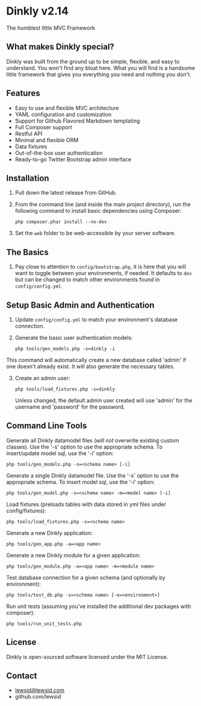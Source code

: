 Dinkly v2.14
============

The humblest little MVC Framework

What makes Dinkly special?
--------------------------

Dinkly was built from the ground up to be simple, flexible, and easy to understand. You won't find any bloat here. What you will find is a handsome little framework that gives you everything you need and nothing you don't.

Features
--------

- Easy to use and flexible MVC architecture
- YAML configuration and customization
- Support for Github Flavored Markdown templating
- Full Composer support
- Restful API
- Minimal and flexible ORM
- Data fixtures
- Out-of-the-box user authentication
- Ready-to-go Twitter Bootstrap admin interface


Installation
------------

1. Pull down the latest release from GitHub.

2. From the command line (and inside the main project directory), run the following command to install basic dependencies using Composer:

    `php composer.phar install --no-dev`
    
3. Set the `web` folder to be web-accessible by your server software.


The Basics
----------

1. Pay close to attention to `config/bootstrap.php`, it is here that you will want to toggle between your environments, if needed. It defaults to `dev` but can be changed to match other environments found in `config/config.yml`.


Setup Basic Admin and Authentication
------------------------------------

1. Update `config/config.yml` to match your environment's database connection.

2. Generate the basic user authentication models:

    `php tools/gen_models.php -s=dinkly -i`

  This command will automatically create a new database called 'admin' if one doesn't already exist. It will also generate the necessary tables.

3. Create an admin user:

    `php tools/load_fixtures.php -s=dinkly`

    Unless changed, the default admin user created will use 'admin' for the username and 'password' for the password.


Command Line Tools
------------------

Generate all Dinkly datamodel files (*will not* overwrite existing custom classes). Use the '-s' option to use the appropriate schema. To insert/update model sql, use the '-i' option:

    php tools/gen_models.php -s=<schema name> [-i]

Generate a single Dinkly datamodel file. Use the '-s' option to use the appropriate schema. To insert model sql, use the '-i' option:

    php tools/gen_model.php -s=<schema name> -m=<model name> [-i]

Load fixtures (preloads tables with data stored in yml files under config/fixtures):

    php tools/load_fixtures.php -s=<schema name>

Generate a new Dinkly application:

    php tools/gen_app.php -a=<app name>

Generate a new Dinkly module for a given application:

    php tools/gen_module.php -a=<app name> -m=<module name>

Test database connection for a given schema (and optionally by environment):

    php tools/test_db.php -s=<schema name> [-e=<environment>]

Run unit tests (assuming you've installed the additional dev packages with composer):

    php tools/run_unit_tests.php


License
-------

Dinkly is open-sourced software licensed under the MIT License.


Contact
-------

  - lewsid@lewsid.com
  - github.com/lewsid
